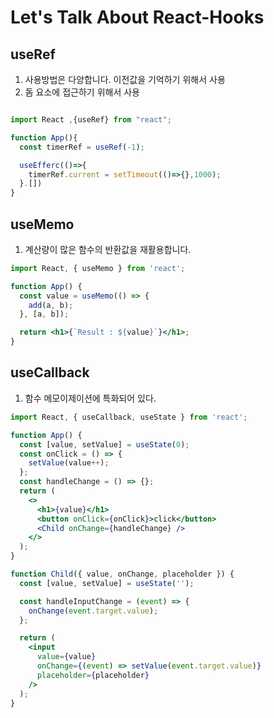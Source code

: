 # Let's Talk About React-Hooks

## useRef

1. 사용방법은 다양합니다. 이전값을 기억하기 위해서 사용
2. 돔 요소에 접근하기 위해서 사용

```jsx

import React ,{useRef} from "react";

function App(){
  const timerRef = useRef(-1);

  useEfferc(()=>{
    timerRef.current = setTimeout(()=>{},1000);
  }.[])
}


```

## useMemo

1. 계산량이 많은 함수의 반환값을 재활용합니다.

```jsx
import React, { useMemo } from 'react';

function App() {
  const value = useMemo(() => {
    add(a, b);
  }, [a, b]);

  return <h1>{`Result : ${value}`}</h1>;
}
```

## useCallback

1. 함수 메모이제이션에 특화되어 있다.

```jsx
import React, { useCallback, useState } from 'react';

function App() {
  const [value, setValue] = useState(0);
  const onClick = () => {
    setValue(value++);
  };
  const handleChange = () => {};
  return (
    <>
      <h1>{value}</h1>
      <button onClick={onClick}>click</button>
      <Child onChange={handleChange} />
    </>
  );
}

function Child({ value, onChange, placeholder }) {
  const [value, setValue] = useState('');

  const handleInputChange = (event) => {
    onChange(event.target.value);
  };

  return (
    <input
      value={value}
      onChange={(event) => setValue(event.target.value)}
      placeholder={placeholder}
    />
  );
}
```
